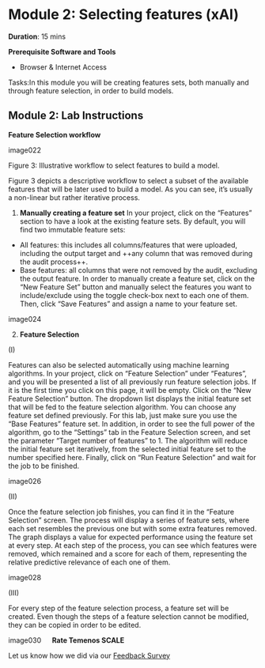 # Module 2: Selecting features (xAI)

**Duration**: 15 mins

**Prerequisite Software and Tools**

- Browser & Internet Access

Tasks:In this module you will be creating features sets, both manually and through feature selection, in order to build models. 

## Module 2: Lab Instructions

**Feature Selection workflow**

image022
 
Figure 3: Illustrative workflow to select features to build a model.

Figure 3 depicts a descriptive workflow to select a subset of the available features that will be later used to build a model. As you can see, it’s usually a non-linear but rather iterative process.
 
1.	**Manually creating a feature set**
In your project, click on the “Features” section to have a look at the existing feature sets. By default, you will find two immutable feature sets:
- All features: this includes all columns/features that were uploaded, including the output target and ++any column that was removed during the audit process++.
- Base features: all columns that were not removed by the audit, excluding the output feature.
In order to manually create a feature set, click on the “New Feature Set” button and manually select the features you want to include/exclude using the toggle check-box next to each one of them. Then, click “Save Features” and assign a name to your feature set. 

image024

2. **Feature Selection**

(I)

Features can also be selected automatically using machine learning algorithms. In your project, click on “Feature Selection” under “Features”, and you will be presented a list of all previously run feature selection jobs. If it is the first time you click on this page, it will be empty. Click on the “New Feature Selection” button. The dropdown list displays the initial feature set that will be fed to the feature selection algorithm. You can choose any feature set defined previously. For this lab, just make sure you use the “Base Features” feature set. In addition, in order to see the full power of the algorithm, go to the “Settings” tab in the Feature Selection screen, and set the parameter “Target number of features” to 1. The algorithm will reduce the initial feature set iteratively, from the selected initial feature set to the number specified here. Finally, click on “Run Feature Selection” and wait for the job to be finished.
 
image026

(II)

Once the feature selection job finishes, you can find it in the “Feature Selection” screen. The process will display a series of feature sets, where each set resembles the previous one but with some extra features removed. The graph displays a value for expected performance using the feature set at every step. At each step of the process, you can see which features were removed, which remained and a score for each of them, representing the relative predictive relevance of each one of them. 
 
image028

(III)

For every step of the feature selection process, a feature set will be created. Even though the steps of a feature selection cannot be modified, they can be copied in order to be edited. 
 
image030
 
**Rate Temenos SCALE**

Let us know how we did via our [Feedback Survey](xx)
